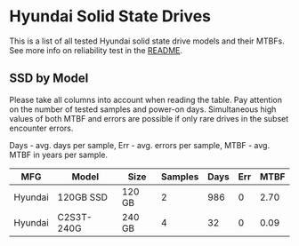 Hyundai Solid State Drives
==========================

This is a list of all tested Hyundai solid state drive models and their MTBFs. See
more info on reliability test in the [README](https://github.com/linuxhw/SMART).

SSD by Model
------------

Please take all columns into account when reading the table. Pay attention on the
number of tested samples and power-on days. Simultaneous high values of both MTBF
and errors are possible if only rare drives in the subset encounter errors.

Days - avg. days per sample,
Err  - avg. errors per sample,
MTBF - avg. MTBF in years per sample.

| MFG       | Model              | Size   | Samples | Days  | Err   | MTBF |
|-----------|--------------------|--------|---------|-------|-------|------|
| Hyundai   | 120GB SSD          | 120 GB | 2       | 986   | 0     | 2.70   |
| Hyundai   | C2S3T-240G         | 240 GB | 4       | 32    | 0     | 0.09   |
